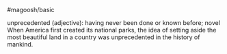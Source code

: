 #magoosh/basic

unprecedented (adjective): having never been done or known before; novel 
When America first created its national parks, the idea of setting aside the most beautiful land in a 
country was unprecedented in the history of mankind. 
